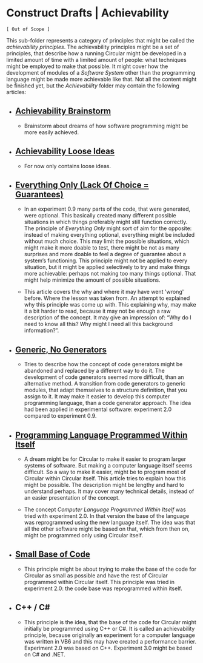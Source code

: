 ﻿Construct Drafts | Achievability
================================

`[ Out of Scope ]`

This sub-folder represents a category of principles that might be called the *achievability principles*. The achievability principles might be a set of principles, that describe how a running Circular might be developed in a limited amount of time with a limited amount of people: what techniques might be employed to make that possible. It might cover how the development of modules of a *Software System* other than the programming language might be made more achievable like that. Not all the content might be finished yet, but the *Achievability* folder may contain the following articles:

- ## [Achievability Brainstorm](achievability-brainstorm.md)

    - Brainstorm about dreams of how software programming might be more easily achieved.

- ## [Achievability Loose Ideas](achievability-loose-ideas.md)

    - For now only contains loose ideas.

- ## [Everything Only (Lack Of Choice = Guarantees)](everything-only-or-lack-of-choice-is-guarantees.md)

    - In an experiment 0.9 many parts of the code, that were generated, were optional. This basically created many different possible situations in which things preferably might still function correctly. The principle of *Everything Only* might sort of aim for the opposite: instead of making everything optional, everything might be included without much choice. This may limit the possible situations, which might make it more doable to test, there might be not as many surprises and more doable to feel a degree of guarantee about a system’s functioning. This principle might not be applied to every situation, but it might be applied selectively to try and make things more achievable: perhaps not making too many things optional. That might help minimize the amount of possible situations.

    - This article covers the why and where it may have went 'wrong' before. Where the lesson was taken from. An attempt to explained why this principle was come up with. This explaining why, may make it a bit harder to read, because it may not be enough a raw description of the concept. It may give an impression of: “Why do I need to know all this? Why might I need all this background information?”.

- ## [Generic, No Generators](generic-no-generators.md)

    - Tries to describe how the concept of code generators might be abandoned and replaced by a different way to do it. The development of code generators seemed more difficult, than an alternative method. A transition from code generators to generic modules, that adapt themselves to a structure definition, that you assign to it. It may make it easier to develop this computer programming language, than a code generator approach. The idea had been applied in experimental software: experiment 2.0 compared to experiment 0.9.

- ## [Programming Language Programmed Within Itself](programming-language-programmed-within-itself.md)

    - A dream might be for Circular to make it easier to program larger systems of software. But making a computer language itself seems difficult. So a way to make it easier, might be to program most of Circular within Circular itself. This article tries to explain how this might be possible. The description might be lengthy and hard to understand perhaps. It may cover many technical details, instead of an easier presentation of the concept.

    - The concept *Computer Language Programmed Within Itself* was tried with experiment 2.0. In that version the base of the language was reprogrammed using the new language itself. The idea was that all the other software might be based on that, which from then on, might be programmed only using Circular itself.

- ## [Small Base of Code](small-base-of-code.md)

    - This principle might be about trying to make the base of the code for Circular as small as possible and have the rest of Circular programmed within Circular itself. This principle was tried in experiment 2.0: the code base was reprogrammed within itself.

- ## C++ / C\#

    - This principle is the idea, that the base of the code for Circular might initially be programmed using C++ or C#. It is called an achievability principle, because originally an experiment for a computer language was written in VB6 and this may have created a performance barrier. Experiment 2.0 was based on C++. Experiment 3.0 might be based on C# and .NET.